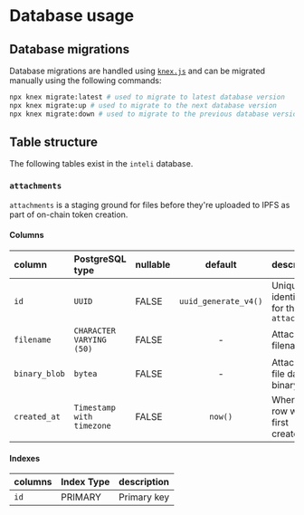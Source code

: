 # Database usage

## Database migrations

Database migrations are handled using [`knex.js`](https://knexjs.org/) and can be migrated manually using the following commands:

```sh
npx knex migrate:latest # used to migrate to latest database version
npx knex migrate:up # used to migrate to the next database version
npx knex migrate:down # used to migrate to the previous database version
```

## Table structure

The following tables exist in the `inteli` database.

### `attachments`

`attachments` is a staging ground for files before they're uploaded to IPFS as part of on-chain token creation.

#### Columns

| column        | PostgreSQL type           | nullable |       default        | description                            |
| :------------ | :------------------------ | :------- | :------------------: | :------------------------------------- |
| `id`          | `UUID`                    | FALSE    | `uuid_generate_v4()` | Unique identifier for the `attachment` |
| `filename`    | `CHARACTER VARYING (50)`  | FALSE    |          -           | Attachment filename                    |
| `binary_blob` | `bytea`                   | FALSE    |          -           | Attachment file data as binary         |
| `created_at`  | `Timestamp with timezone` | FALSE    |       `now()`        | When the row was first created         |

#### Indexes

| columns | Index Type | description |
| :------ | :--------- | :---------- |
| `id`    | PRIMARY    | Primary key |
